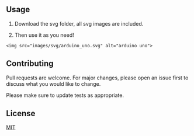 
## Usage

1. Download the svg folder, all svg images are included.

2. Then use it as you need!

```
<img src="images/svg/arduino_uno.svg" alt="arduino uno">
```

## Contributing
Pull requests are welcome. For major changes, please open an issue first to discuss what you would like to change.

Please make sure to update tests as appropriate.

## License
[MIT](https://choosealicense.com/licenses/mit/)
